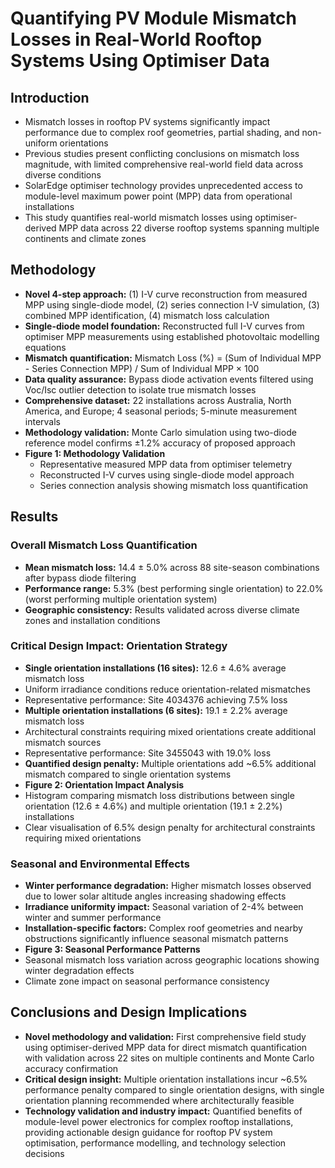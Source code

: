 # Quantifying PV Module Mismatch Losses in Real-World Rooftop Systems Using Optimiser Data

## Introduction

* Mismatch losses in rooftop PV systems significantly impact performance due to complex roof geometries, partial shading, and non-uniform orientations
* Previous studies present conflicting conclusions on mismatch loss magnitude, with limited comprehensive real-world field data across diverse conditions
* SolarEdge optimiser technology provides unprecedented access to module-level maximum power point (MPP) data from operational installations
* This study quantifies real-world mismatch losses using optimiser-derived MPP data across 22 diverse rooftop systems spanning multiple continents and climate zones

## Methodology

* **Novel 4-step approach:** (1) I-V curve reconstruction from measured MPP using single-diode model, (2) series connection I-V simulation, (3) combined MPP identification, (4) mismatch loss calculation
* **Single-diode model foundation:** Reconstructed full I-V curves from optimiser MPP measurements using established photovoltaic modelling equations
* **Mismatch quantification:** Mismatch Loss (%) = (Sum of Individual MPP - Series Connection MPP) / Sum of Individual MPP × 100
* **Data quality assurance:** Bypass diode activation events filtered using Voc/Isc outlier detection to isolate true mismatch losses
* **Comprehensive dataset:** 22 installations across Australia, North America, and Europe; 4 seasonal periods; 5-minute measurement intervals
* **Methodology validation:** Monte Carlo simulation using two-diode reference model confirms ±1.2% accuracy of proposed approach
* **Figure 1: Methodology Validation**
  + Representative measured MPP data from optimiser telemetry
  + Reconstructed I-V curves using single-diode model approach
  + Series connection analysis showing mismatch loss quantification

## Results

### Overall Mismatch Loss Quantification

* **Mean mismatch loss:** 14.4 ± 5.0% across 88 site-season combinations after bypass diode filtering
* **Performance range:** 5.3% (best performing single orientation) to 22.0% (worst performing multiple orientation system)
* **Geographic consistency:** Results validated across diverse climate zones and installation conditions

### Critical Design Impact: Orientation Strategy

* **Single orientation installations (16 sites):** 12.6 ± 4.6% average mismatch loss
* Uniform irradiance conditions reduce orientation-related mismatches
* Representative performance: Site 4034376 achieving 7.5% loss
* **Multiple orientation installations (6 sites):** 19.1 ± 2.2% average mismatch loss
* Architectural constraints requiring mixed orientations create additional mismatch sources
* Representative performance: Site 3455043 with 19.0% loss
* **Quantified design penalty:** Multiple orientations add ~6.5% additional mismatch compared to single orientation systems
* **Figure 2: Orientation Impact Analysis**
* Histogram comparing mismatch loss distributions between single orientation (12.6 ± 4.6%) and multiple orientation (19.1 ± 2.2%) installations
* Clear visualisation of 6.5% design penalty for architectural constraints requiring mixed orientations

### Seasonal and Environmental Effects

* **Winter performance degradation:** Higher mismatch losses observed due to lower solar altitude angles increasing shadowing effects
* **Irradiance uniformity impact:** Seasonal variation of 2-4% between winter and summer performance
* **Installation-specific factors:** Complex roof geometries and nearby obstructions significantly influence seasonal mismatch patterns
* **Figure 3: Seasonal Performance Patterns**
* Seasonal mismatch loss variation across geographic locations showing winter degradation effects
* Climate zone impact on seasonal performance consistency

## Conclusions and Design Implications

* **Novel methodology and validation:** First comprehensive field study using optimiser-derived MPP data for direct mismatch quantification with validation across 22 sites on multiple continents and Monte Carlo accuracy confirmation
* **Critical design insight:** Multiple orientation installations incur ~6.5% performance penalty compared to single orientation designs, with single orientation planning recommended where architecturally feasible
* **Technology validation and industry impact:** Quantified benefits of module-level power electronics for complex rooftop installations, providing actionable design guidance for rooftop PV system optimisation, performance modelling, and technology selection decisions